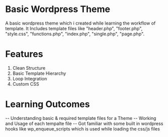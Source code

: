 # Basic Wordpress Theme

A basic wordpress theme which i created while learning the workflow of template. It Includes template files like "header.php", "footer.php", "style.css", "functions.php", "index.php", "single.php", "page.php".

# Features

1. Clean Structure
2. Basic Template Hierarchy
3. Loop Integration
4. Custom CSS

# Learning Outcomes

-- Understanding basic & required template files for a Theme
-- Working and Usage of each tempalte file
-- Got familiar with some built in wordpress hooks like wp_enqueue_scripts which is used while loading the css/js files